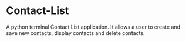 # Contact-List
 A python terminal Contact List application. It allows a user to create and save new contacts, display contacts and delete contacts.

